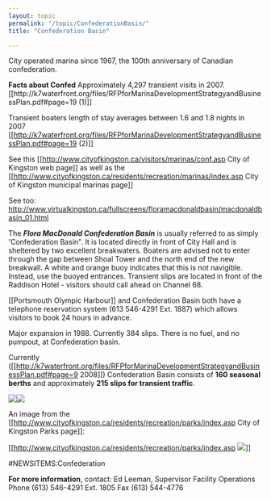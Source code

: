 ```yaml
---
layout: topic
permalink: "/topic/ConfederationBasin/"
title: "Confederation Basin"

---
```


City operated marina since 1967, the 100th anniversary of Canadian confederation.
<div class="sidebar">
<strong>Facts about Confed</strong>
Approximately 4,297 transient visits in 2007. [[http://k7waterfront.org/files/RFPforMarinaDevelopmentStrategyandBusinessPlan.pdf#page=19 (1)]]

Transient boaters length of stay averages between 1.6 and 1.8 nights in 2007 [[http://k7waterfront.org/files/RFPforMarinaDevelopmentStrategyandBusinessPlan.pdf#page=19 (2)]]</div>
See this [[http://www.cityofkingston.ca/visitors/marinas/conf.asp City of Kingston web page]] as well as the [[http://www.cityofkingston.ca/residents/recreation/marinas/index.asp City of Kingston municipal marinas page]]

See too: http://www.virtualkingston.ca/fullscreens/floramacdonaldbasin/macdonaldbasin_01.html

The <b><i>Flora MacDonald Confederation Basin</b></i> is usually referred to as simply 'Confederation Basin". It is located directly in front of City Hall and is sheltered by two excellent breakwaters. Boaters are advised not to enter through the gap between Shoal Tower and the north end of the new breakwall. A white and orange buoy indicates that this is not navigible. Instead, use the buoyed entrances. Transient slips are located in front of the Raddison Hotel - visitors should call ahead on Channel 68.

[[Portsmouth Olympic Harbour]] and Confederation Basin both have a telephone reservation system (613 546-4291 Ext. 1887) which allows visitors to book 24 hours in advance.

Major expansion in 1988.  Currently 384 slips.   There is no fuel, and no pumpout, at Confederation basin.

  Currently ([[http://k7waterfront.org/files/RFPforMarinaDevelopmentStrategyandBusinessPlan.pdf#page=9 2008]]) Confederation Basin consists of <strong>160 seasonal berths</strong> and approximately <strong>215 slips for transient traffic</strong>.

<img class="chartsegment" src="images\Chart-Confed.jpg"><img class="chartsegment" src="images\Chart-HistConfed.jpg">

An image from the [[http://www.cityofkingston.ca/residents/recreation/parks/index.asp City of Kingston Parks page]]:

[[http://www.cityofkingston.ca/residents/recreation/parks/index.asp <img src="http://www.cityofkingston.ca/img/maps/parks/confed_basin.gif">]]

#NEWSITEMS:Confederation


<b>For more information</b>, contact:
Ed Leeman,
Supervisor Facility Operations
Phone (613) 546-4291 Ext. 1805
Fax (613) 544-4776




